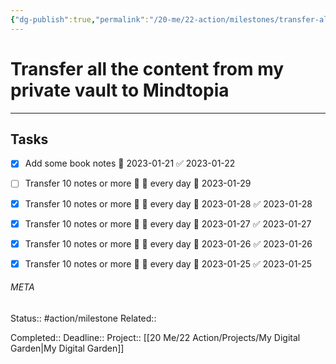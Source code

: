 ```yaml
---
{"dg-publish":true,"permalink":"/20-me/22-action/milestones/transfer-all-the-content-from-my-private-vault-to-mindtopia/"}
---
```


# Transfer all the content from my private vault to Mindtopia
---
## Tasks
- [x] Add some book notes 📅 2023-01-21 ✅ 2023-01-22
- [ ] Transfer 10 notes or more 🔼 🔁 every day 📅 2023-01-29
- [x] Transfer 10 notes or more 🔼 🔁 every day 📅 2023-01-28 ✅ 2023-01-28
- [x] Transfer 10 notes or more 🔼 🔁 every day 📅 2023-01-27 ✅ 2023-01-27
- [x] Transfer 10 notes or more 🔼 🔁 every day 📅 2023-01-26 ✅ 2023-01-26
- [x] Transfer 10 notes or more 🔼 🔁 every day 📅 2023-01-25 ✅ 2023-01-25


###### META
Status:: #action/milestone 
Related:: 

Completed:: 
Deadline:: 
Project:: [[20 Me/22 Action/Projects/My Digital Garden\|My Digital Garden]]
